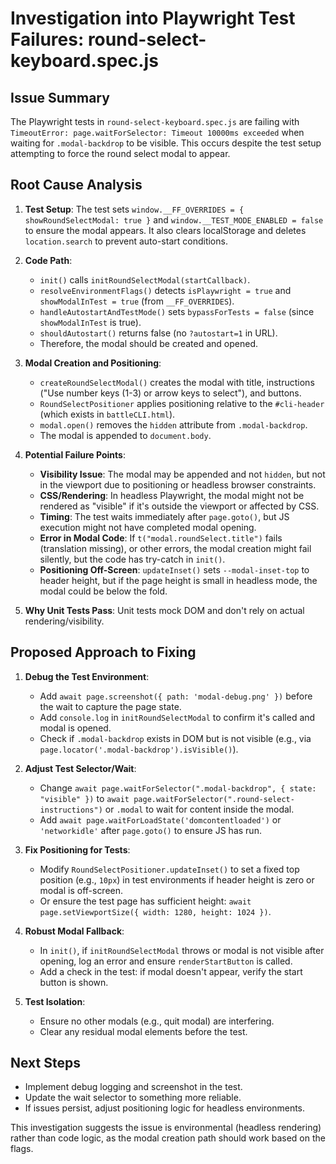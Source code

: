 # Investigation into Playwright Test Failures: round-select-keyboard.spec.js

## Issue Summary

The Playwright tests in `round-select-keyboard.spec.js` are failing with `TimeoutError: page.waitForSelector: Timeout 10000ms exceeded` when waiting for `.modal-backdrop` to be visible. This occurs despite the test setup attempting to force the round select modal to appear.

## Root Cause Analysis

1. **Test Setup**: The test sets `window.__FF_OVERRIDES = { showRoundSelectModal: true }` and `window.__TEST_MODE_ENABLED = false` to ensure the modal appears. It also clears localStorage and deletes `location.search` to prevent auto-start conditions.

2. **Code Path**:
   - `init()` calls `initRoundSelectModal(startCallback)`.
   - `resolveEnvironmentFlags()` detects `isPlaywright = true` and `showModalInTest = true` (from `__FF_OVERRIDES`).
   - `handleAutostartAndTestMode()` sets `bypassForTests = false` (since `showModalInTest` is true).
   - `shouldAutostart()` returns false (no `?autostart=1` in URL).
   - Therefore, the modal should be created and opened.

3. **Modal Creation and Positioning**:
   - `createRoundSelectModal()` creates the modal with title, instructions ("Use number keys (1-3) or arrow keys to select"), and buttons.
   - `RoundSelectPositioner` applies positioning relative to the `#cli-header` (which exists in `battleCLI.html`).
   - `modal.open()` removes the `hidden` attribute from `.modal-backdrop`.
   - The modal is appended to `document.body`.

4. **Potential Failure Points**:
   - **Visibility Issue**: The modal may be appended and not `hidden`, but not in the viewport due to positioning or headless browser constraints.
   - **CSS/Rendering**: In headless Playwright, the modal might not be rendered as "visible" if it's outside the viewport or affected by CSS.
   - **Timing**: The test waits immediately after `page.goto()`, but JS execution might not have completed modal opening.
   - **Error in Modal Code**: If `t("modal.roundSelect.title")` fails (translation missing), or other errors, the modal creation might fail silently, but the code has try-catch in `init()`.
   - **Positioning Off-Screen**: `updateInset()` sets `--modal-inset-top` to header height, but if the page height is small in headless mode, the modal could be below the fold.

5. **Why Unit Tests Pass**: Unit tests mock DOM and don't rely on actual rendering/visibility.

## Proposed Approach to Fixing

1. **Debug the Test Environment**:
   - Add `await page.screenshot({ path: 'modal-debug.png' })` before the wait to capture the page state.
   - Add `console.log` in `initRoundSelectModal` to confirm it's called and modal is opened.
   - Check if `.modal-backdrop` exists in DOM but is not visible (e.g., via `page.locator('.modal-backdrop').isVisible()`).

2. **Adjust Test Selector/Wait**:
   - Change `await page.waitForSelector(".modal-backdrop", { state: "visible" })` to `await page.waitForSelector(".round-select-instructions")` or `.modal` to wait for content inside the modal.
   - Add `await page.waitForLoadState('domcontentloaded')` or `'networkidle'` after `page.goto()` to ensure JS has run.

3. **Fix Positioning for Tests**:
   - Modify `RoundSelectPositioner.updateInset()` to set a fixed top position (e.g., `10px`) in test environments if header height is zero or modal is off-screen.
   - Or ensure the test page has sufficient height: `await page.setViewportSize({ width: 1280, height: 1024 })`.

4. **Robust Modal Fallback**:
   - In `init()`, if `initRoundSelectModal` throws or modal is not visible after opening, log an error and ensure `renderStartButton` is called.
   - Add a check in the test: if modal doesn't appear, verify the start button is shown.

5. **Test Isolation**:
   - Ensure no other modals (e.g., quit modal) are interfering.
   - Clear any residual modal elements before the test.

## Next Steps

- Implement debug logging and screenshot in the test.
- Update the wait selector to something more reliable.
- If issues persist, adjust positioning logic for headless environments.

This investigation suggests the issue is environmental (headless rendering) rather than code logic, as the modal creation path should work based on the flags.
